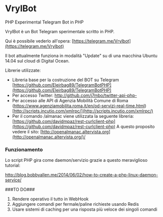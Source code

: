 # VrylBot
PHP Experimental Telegram Bot in PHP

VrylBot è un Bot Telegram sperimentale scritto in PHP.

Qui è possibile vederlo all'opera: [https://telegram.me/Vrylbot](https://telegram.me/Vrylbot)

Il bot attualmente funziona in modalità "Update" su di una macchina Ubuntu 14.04 sul cloud
di Digital Ocean.

Librerie utilizzate:

- Libreria base per la costruzione del BOT su Telegram [https://github.com/Eleirbag89/TelegramBotPHP](https://github.com/Eleirbag89/TelegramBotPHP)
- Per accesso Twitter: [http://github.com/j7mbo/twitter-api-php- ](http://github.com/j7mbo/twitter-api-php)
- Per accesso alle API di Agenzia Mobilità Comune di Roma (https://www.agenziamobilita.roma.it/en/od-servizi-real-time.html) [http://scripts.incutio.com/xmlrpc/](http://scripts.incutio.com/xmlrpc/)
- Per il comando /almanac viene utilizzata la seguente libreria: [https://github.com/davidmpaz/rest-curlclient-php](https://github.com/davidmpaz/rest-curlclient-php) A questo proposito vedere il sito: [http://openalmanac.altervista.org](http://openalmanac.altervista.org/)/

### Funzionamento ###

Lo script PHP gira come daemon/servizio grazie a questo meraviglioso tutorial:

[http://blog.bobbyallen.me/2014/06/02/how-to-create-a-php-linux-daemon-service/
](http://blog.bobbyallen.me/2014/06/02/how-to-create-a-php-linux-daemon-service/)

###TO DO###
1. Rendere operativo il tutto in WebHook
2. Aggiungere comandi per fermale/paline richieste usando Redis
3. Usare sistemi di caching per una risposta più veloce dei singoli comandi  

